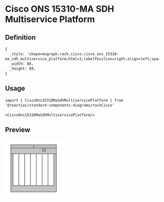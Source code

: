 # Cisco ONS 15310-MA SDH Multiservice Platform

## Definition

```
{
  _style: 'shape=mxgraph.rack.cisco.cisco_ons_15310-ma_sdh_multiservice_platform;html=1;labelPosition=right;align=left;spacingLeft=15;dashed=0;shadow=0;fillColor=#ffffff;',
  _width: 86,
  _height: 89,
}
```

## Usage

```
import { CiscoOns15310MaSdhMultiservicePlatform } from '@reactiac/standard-components-diagrams/rackCisco'

<CiscoOns15310MaSdhMultiservicePlatform/>
```

## Preview

<img src="./cisco-ons-15310-ma-sdh-multiservice-platform.png" width="200"/>
